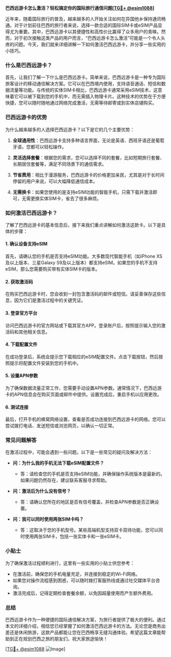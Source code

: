 **巴西远游卡怎么激活？轻松搞定你的国际旅行通信问题[[TG💪+ @esim1088](https://t.me/s/esim1088)]**

近年来，随着国际旅行的普及，越来越多的人开始关注如何在异国他乡保持通讯畅通。对于计划前往巴西的旅行者来说，选择一款合适的国际SIM卡或eSIM产品显得尤为重要。其中，巴西远游卡以其便捷性和高性价比赢得了众多用户的青睐。然而，对于初次接触这类产品的用户而言，“巴西远游卡怎么激活”可能是一个令人头疼的问题。今天，我们就来详细讲解一下如何激活巴西远游卡，并分享一些实用的小技巧。

### 什么是巴西远游卡？

首先，让我们了解一下什么是巴西远游卡。简单来说，巴西远游卡是一种专为国际旅客设计的移动通信解决方案。它可以在巴西境内使用，支持语音通话、短信和数据流量等功能。与传统的实体SIM卡相比，巴西远游卡通常采用eSIM技术，这意味着它可以被下载到您的手机中，而无需插入物理卡片。这种技术的优势在于方便快捷，您可以随时随地通过网络完成激活，无需等待邮寄或到实体店铺购买。

### 巴西远游卡的优势

为什么越来越多的人选择巴西远游卡？以下是它的几个主要优势：

1. **全球通用性**：巴西远游卡支持多种语言界面，无论是英语、西班牙语还是葡萄牙语，您都可以轻松操作。
   
2. **灵活选择套餐**：根据您的需求，您可以选择不同的套餐，比如短期旅行套餐、长期居住套餐等，满足不同场景下的通信需求。

3. **节省费用**：相比于漫游服务，巴西远游卡的价格更加亲民，尤其是对于长时间停留的用户来说，可以大幅降低通信成本。

4. **无需换卡**：如果您使用的是支持eSIM功能的智能手机，只需下载并激活即可，无需更换实体SIM卡，省去了很多麻烦。

### 如何激活巴西远游卡？

了解了巴西远游卡的基本信息后，接下来我们重点讲解如何激活这款卡。以下是具体的步骤：

#### 1. 确认设备支持eSIM

首先，请确认您的手机是否支持eSIM功能。大多数现代智能手机（如iPhone XS及以上版本、三星Galaxy S9及以上版本）都支持eSIM。如果您的手机不支持eSIM，那么您需要购买带有实体SIM卡的版本。

#### 2. 获取激活码

在购买巴西远游卡时，您会收到一封包含激活码的邮件或短信。请妥善保存这些信息，因为它们是激活过程中的关键凭证。

#### 3. 登录官方平台

访问巴西远游卡的官方网站或下载其官方APP。登录账户后，按照提示输入您的激活码和其他相关信息。

#### 4. 下载配置文件

在成功登录后，系统会提示您下载相应的eSIM配置文件。点击下载按钮，然后按照提示将配置文件安装到您的手机中。

#### 5. 设置APN参数

为了确保数据流量正常工作，您需要手动设置APN参数。通常情况下，巴西远游卡的APN信息会在购买页面或邮件中提供。设置完成后，重启手机以应用更改。

#### 6. 测试连接

最后，打开手机的蜂窝网络设置，查看是否成功连接到巴西远游卡的网络。您可以尝试拨打电话、发送短信或浏览网页，以确认一切正常。

### 常见问题解答

在激活过程中，可能会遇到一些问题。以下是一些常见的疑问及解决方法：

- **问：为什么我的手机无法下载eSIM配置文件？**
  - 答：请检查您的手机是否支持eSIM功能，并确保操作系统版本是最新的。如果问题仍然存在，建议联系客服寻求帮助。

- **问：激活后为什么没有信号？**
  - 答：请确认您所在的地区是否有信号覆盖，并检查APN参数是否正确设置。

- **问：我可以同时使用两张SIM卡吗？**
  - 答：这取决于您的手机型号。某些高端机型支持双卡双待功能，您可以同时使用两张SIM卡，包括一张实体卡和一张eSIM卡。

### 小贴士

为了确保激活过程顺利进行，这里有一些实用的小贴士供您参考：

- 在激活前，确保您的手机电量充足，并连接到稳定的Wi-Fi网络。
- 如果您对操作流程感到困惑，可以随时拨打客服热线或通过社交媒体平台咨询。
- 激活完成后，记得定期检查套餐余额，以免因超量使用而产生额外费用。

### 总结

巴西远游卡作为一种便捷的国际通信解决方案，为旅行者提供了极大的便利。通过本文的详细介绍，相信您已经掌握了如何激活巴西远游卡的方法。无论您是商务出差还是休闲旅游，这款产品都能让您在巴西畅享无缝沟通体验。希望这篇文章能帮助到正在规划巴西之旅的朋友们，祝大家旅途愉快！

[[TG💪+ @esim1088](https://t.me/s/esim1088) ![Image](https://i.postimg.cc/4NQfJmqS/Snipaste-2025-05-13-00-14-12.png)]
